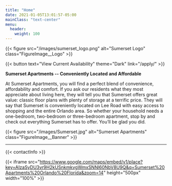 ```yaml
---
title: "Home"
date: 2021-01-05T13:01:57-05:00
mainClass: "text-center"
menu:
  header:
    weight: 100
---
```


{{< figure src="/images/sumerset_logo.png" alt="Sumerset Logo" class="FigureImage__Logo" >}}

{{< button text="View Current Availability" theme="Dark" link="/apply/" >}}

**Sumerset Apartments --  Conveniently Located and Affordable**

At Sumerset Apartments, you will find a perfect blend of convenience, affordability
and comfort. If you ask our residents what they most appreciate about living here,
they will tell you that Sumerset offers great value: classic floor plans with
plenty of storage at a terrific price. They will say that Sumerset is conveniently
located on Lee Road with easy access to shopping and the entire Orlando area. So
whether your household needs a one-bedroom, two-bedroom or three-bedroom apartment,
stop by and check out everything Sumerset has to offer. You’ll be glad you did.

{{< figure src="/images/Sumerset.jpg" alt="Sumerset Apartments" class="FigureImage__Banner" >}}

***

{{< contactInfo >}}


{{< iframe src="https://www.google.com/maps/embed/v1/place?key=AIzaSyDU3vr9H2kUSnkmkvgWmxSNNl60NbV8U9Q&q=Sumerset%20Apartments%20Orlando%20Florida&zoom=14" height="500px" width="100%" >}}
